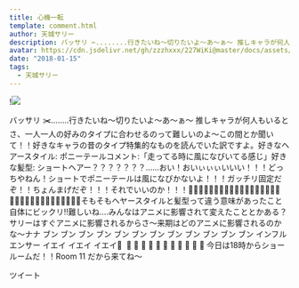 ```yaml
---
title: 心機一転
template: comment.html
author: 天城サリー
description: バッサリ ✂️........行きたいね〜切りたいよ〜あ〜ぁ〜 推しキャラが何人もいるとさ、一人一人の好みのタイプに合わせるのって難しいのよ〜この間とか聞いて！！好きなキャラの昔のタイプ特集的なものを読んでい...
avatar: https://cdn.jsdelivr.net/gh/zzzhxxx/227WiKi@master/docs/assets/photo/avatar/sally.jpg
date: "2018-01-15"
tags:
  - 天城サリー
---
```


!![](https://cdn.jsdelivr.net/gh/227WiKi/227WiKi-image@master/blog-image/sally-2018-01-15_1.jpg)


バッサリ ✂️........行きたいね〜切りたいよ〜あ〜ぁ〜 推しキャラが何人もいるとさ、一人一人の好みのタイプに合わせるのって難しいのよ〜この間とか聞いて！！好きなキャラの昔のタイプ特集的なものを読んでいた訳ですよ。好きなヘアースタイル: ポニーテールコメント:「走ってる時に風になびいてる感じ」好きな髪型: ショートヘアー？？？？？？？......おい！おいぃぃぃいいい！！！どっちやねん！ショートでポニーテールは風になびかないよ！！！ガッチリ固定だぞ！！ちょんまげだぞ！！！それでいいのか！！！👶🏻👶🏻👶🏻👶🏻👶🏻👶🏻👶🏻👶🏻👶🏻👶🏻👶🏻👶🏻👶🏻👶🏻👶🏻👶🏻そもそもヘヤースタイルと髪型って違う意味があったこと自体にビックリ‼️難しいね....みんなはアニメに影響されて変えたこととかある？サリーはすぐアニメに影響されるからさ〜来期はどのアニメに影響されるのかな〜ナナ ブン ブン ブン ブン ブン ブン ブン ブン ブン ブン ブン ブン インフルエンサー イエイ イエイ イエイ🐝  🐝 🐝 🐝 🐝 🐝 🐝 🐝 🐝 🐝 🐝 🐝 今日は18時からショールームだ！！Room 11 だから来てね〜 


ツイート



